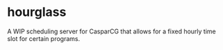 # hourglass
A WIP scheduling server for CasparCG that allows for a fixed hourly time slot for certain programs.
